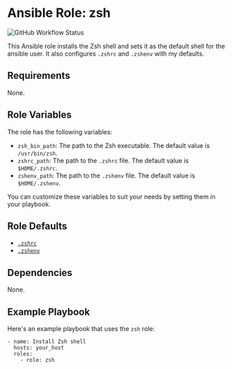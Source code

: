 # Ansible Role: zsh

![GitHub Workflow Status](https://img.shields.io/github/actions/workflow/status/nqngo/homelab-ansible/role-zsh.yml?label=molecule&logo=docker)

This Ansible role installs the Zsh shell and sets it as the default shell for the ansible user. It also configures `.zshrc` and `.zshenv` with my defaults.

## Requirements

None.

## Role Variables

The role has the following variables:

- `zsh_bin_path`: The path to the Zsh executable. The default value is `/usr/bin/zsh`.
- `zshrc_path`: The path to the `.zshrc` file. The default value is `$HOME/.zshrc`.
- `zshenv_path`: The path to the `.zshenv` file. The default value is `$HOME/.zshenv`.

You can customize these variables to suit your needs by setting them in your playbook.

## Role Defaults

- [`.zshrc`](templates/.zshrc.j2)
- [`.zshenv`](templates/.zshenv.debian.j2)

## Dependencies

None.

## Example Playbook

Here's an example playbook that uses the `zsh` role:

```
- name: Install Zsh shell
  hosts: your_host
  roles:
    - role: zsh
```
